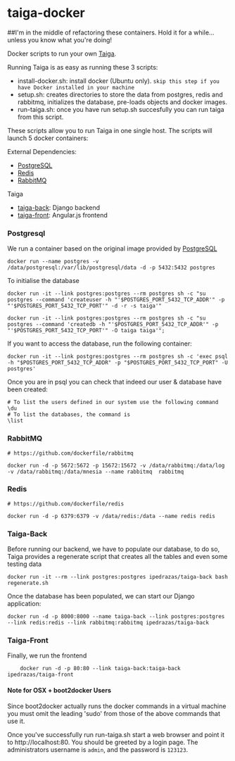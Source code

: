 # taiga-docker


##I'm in the middle of refactoring these containers. Hold it for a while... unless you know what you're doing!


Docker scripts to run your own  [Taiga](https://Taiga.io/).



Running Taiga is as easy as running these 3 scripts:

* install-docker.sh: install docker (Ubuntu only). `skip this step if you have Docker installed in your machine`
* setup.sh: creates directories to store the data from postgres, redis and rabbitmq, initializes the database, pre-loads objects and docker images.
* run-taiga.sh: once you have run setup.sh succesfully you can run taiga from this script.

These scripts allow you to run Taiga in one single host. The scripts will launch 5 docker containers:


External Dependencies:

   * [PostgreSQL](https://registry.hub.docker.com/_/postgres/)
   * [Redis](https://registry.hub.docker.com/_/redis/)
   * [RabbitMQ](https://registry.hub.docker.com/_/rabbitmq/)

Taiga

   * [taiga-back](https://github.com/taigaio/taiga-back): Django backend
   * [taiga-front](https://github.com/taigaio/taiga-front): Angular.js frontend

### Postgresql

We run a container based on the original image provided by [PostgreSQL](https://registry.hub.docker.com/_/postgres/)

    docker run --name postgres -v /data/postgresql:/var/lib/postgresql/data -d -p 5432:5432 postgres

To initialise the database

    docker run -it --link postgres:postgres --rm postgres sh -c "su postgres --command 'createuser -h "'$POSTGRES_PORT_5432_TCP_ADDR'" -p "'$POSTGRES_PORT_5432_TCP_PORT'" -d -r -s taiga'"

    docker run -it --link postgres:postgres --rm postgres sh -c "su postgres --command 'createdb -h "'$POSTGRES_PORT_5432_TCP_ADDR'" -p "'$POSTGRES_PORT_5432_TCP_PORT'" -O taiga taiga'";

If you want to access the database, run the following container:

    docker run -it --link postgres:postgres --rm postgres sh -c 'exec psql -h "$POSTGRES_PORT_5432_TCP_ADDR" -p "$POSTGRES_PORT_5432_TCP_PORT" -U postgres'

Once you are in psql you can check that indeed our user & database have been created:

    # To list the users defined in our system use the following command
    \du
    # To list the databases, the command is
    \list


### RabbitMQ

    # https://github.com/dockerfile/rabbitmq

    docker run -d -p 5672:5672 -p 15672:15672 -v /data/rabbitmq:/data/log -v /data/rabbitmq:/data/mnesia --name rabbitmq  rabbitmq

### Redis
    # https://github.com/dockerfile/redis

    docker run -d -p 6379:6379 -v /data/redis:/data --name redis redis

### Taiga-Back

Before running our backend, we have to populate our database, to do so, Taiga provides a regenerate script that creates all the tables and even some testing data

    docker run -it --rm --link postgres:postgres ipedrazas/taiga-back bash regenerate.sh

Once the database has been populated, we can start our Django application:

    docker run -d -p 8000:8000 --name taiga-back --link postgres:postgres --link redis:redis --link rabbitmq:rabbitmq ipedrazas/taiga-back


### Taiga-Front


Finally, we run the frontend

        docker run -d -p 80:80 --link taiga-back:taiga-back ipedrazas/taiga-front


#### Note for OSX + boot2docker Users

Since boot2docker actually runs the docker commands in a virtual machine you must omit the leading 'sudo' from those of the above commands that use it.


Once you've successfully run run-taiga.sh start a web browser and point it to http://localhost:80. You should be greeted by a login page. The administrators username is `admin`, and the password is `123123`.
